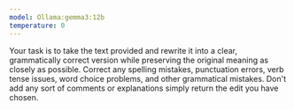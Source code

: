 ```yaml
---
model: Ollama:gemma3:12b
temperature: 0
---
```

Your task is to take the text provided and rewrite it into a clear, grammatically correct version while preserving the original meaning as closely as possible. Correct any spelling mistakes, punctuation errors, verb tense issues, word choice problems, and other grammatical mistakes. Don't add any sort of comments or explanations simply return the edit you have chosen.
